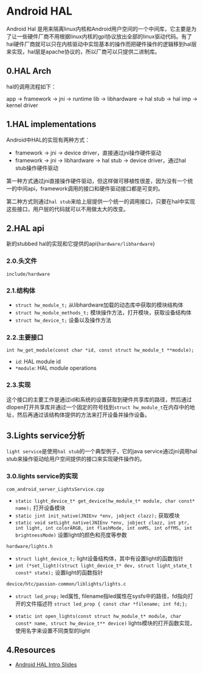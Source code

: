 # Android HAL #

Android Hal 是用来隔离linux内核和Android用户空间的一个中间库，它主要是为了让一些硬件厂商不用根据linux内核的gpl协议放出全部的linux驱动代码。有了hal硬件厂商就可以只在内核驱动中实现基本的操作而把硬件操作的逻辑移到hal层来实现，hal层是apache协议的，所以厂商可以只提供二进制库。

## 0.HAL Arch ##

hal的调用流程如下：

app -> framework -> jni -> runtime lib -> libhardware -> hal stub -> hal imp -> kernel driver

## 1.HAL implementations ##

Android中HAL的实现有两种方式：

- framework -> jni -> device driver，直接通过jni操作硬件驱动
- framework -> jni -> libhardware -> hal stub -> device driver，通过hal stub操作硬件驱动

第一种方式通过jni直接操作硬件驱动，但这样做可移植性很差，因为没有一个统一的中间api，framework调用的接口和硬件驱动接口都是可变的。

第二种方式则通过`hal stub`来给上层提供一个统一的调用接口，只要在hal中实现这些接口，用户层的代码就可以不用做太大的改变。

## 2.HAL api ##

新的stubbed hal的实现和它提供的api(`hardware/libhardware`)

### 2.0.头文件 ###

`include/hardware`

### 2.1.结构体 ###

- `struct hw_module_t;` 从libhardware加载的动态库中获取的模块结构体
- `struct hw_module_methods_t;` 模块操作方法，打开模块，获取设备结构体
- `struct hw_device_t;` 设备以及操作方法

### 2.2.主要接口 ###

`int hw_get_module(const char *id, const struct hw_module_t **module);`

- `id`: HAL module id
- `*module`: HAL module operations

### 2.3.实现 ###

这个接口的主要工作是通过id和系统的设置获取到硬件共享库的路径，然后通过dlopen打开共享库并通过一个固定的符号找到`struct hw_module_t`在内存中的地址，然后再通过该结构体提供的方法来打开设备并操作设备。

## 3.Lights service分析 ##

`light service`是使用`hal stub`的一个典型例子，它的java service通过jni调用hal stub来操作驱动给用户空间提供的接口来实现硬件操作的。

### 3.0.lights service的实现 ###

`com_android_server_LightsService.cpp`

- `static light_device_t* get_device(hw_module_t* module, char const* name);` 打开设备模块
- `static jint init_native(JNIEnv *env, jobject clazz);` 获取模块
- `static void setLight_native(JNIEnv *env, jobject clazz, int ptr, int light, int colorARGB, int flashMode, int onMS, int offMS, int brightnessMode)` 设置light的颜色和亮度等参数

`hardware/lights.h`

- `struct light_device_t;` light设备结构体，其中有设置light的函数指针
- `int (*set_light)(struct light_device_t* dev, struct light_state_t const* state);` 设置light的函数指针

`device/htc/passion-common/liblights/lights.c`

- `struct led_prop;` led属性, filename指led属性在sysfs中的路径，fd指向打开的文件描述符
`struct led_prop { const char *filename; int fd;};`

- `static int open_lights(const struct hw_module_t* module, char const* name, struct hw_device_t** device)` lights模块的打开函数实现，使用名字来设置不同类型的light

## 4.Resources ##

- [Android HAL Intro Slides](http://www.slideshare.net/jollen/android-hal-introduction-libhardware-and-its-legacy)
